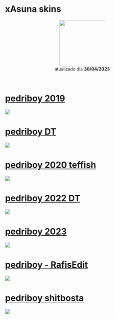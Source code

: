 # xAsuna skins

<p align="center">
   <a href="https://osu.ppy.sh/users/7875811">
    <img src="https://a.ppy.sh/7875811"
         width="150"
         height="150">
   </a>
<br>
  atualizado dia
  <b> 30/04/2023 </b>
</p>
<br>
   </p>
   
# [pedriboy 2019](https://github.com/Yumiih/Skins/raw/main/players/xasuna/pedriboy_-_2019.osk)
[![](https://cdn.discordapp.com/attachments/1005107660670107748/1102119623299698699/image.png)](https://github.com/Yumiih/Skins/raw/main/players/xasuna/pedriboy_-_2019.osk)

# [pedriboy DT](https://github.com/Yumiih/Skins/raw/main/players/xasuna/pedriboy_-_DT.osk)
[![](https://cdn.discordapp.com/attachments/1005107660670107748/1102120829837398016/image.png)](https://github.com/Yumiih/Skins/raw/main/players/xasuna/pedriboy_-_DT.osk)

# [pedriboy 2020 teffish](https://github.com/Yumiih/Skins/raw/main/players/xasuna/pedriboy_2020_-_teffish.osk)
[![](https://cdn.discordapp.com/attachments/1005107660670107748/1102118983978729472/image.png)](https://github.com/Yumiih/Skins/raw/main/players/xasuna/pedriboy_2020_-_teffish.osk)

# [pedriboy 2022 DT](https://github.com/Yumiih/Skins/raw/main/players/xasuna/pedriboy_2022_-_DT.osk)
[![](https://cdn.discordapp.com/attachments/1005107660670107748/1102117646813626460/image.png)](https://github.com/Yumiih/Skins/raw/main/players/xasuna/pedriboy_2022_-_DT.osk)

# [pedriboy 2023](https://github.com/Yumiih/Skins/raw/main/players/xasuna/pedriboy_2023.osk)
[![](https://cdn.discordapp.com/attachments/1005107660670107748/1102121154069676032/image.png)](https://github.com/Yumiih/Skins/raw/main/players/xasuna/pedriboy_2023.osk)

# [pedriboy - RafisEdit](https://github.com/Yumiih/Skins/raw/main/players/xasuna/pedriboy_-_RafisEdit.osk)
[![](https://cdn.discordapp.com/attachments/1005107660670107748/1102117071233486848/image.png)](https://github.com/Yumiih/Skins/raw/main/players/xasuna/pedriboy_-_RafisEdit.osk)

# [pedriboy shitbosta](https://github.com/Yumiih/Skins/raw/main/players/xasuna/pedriboy_shitbosta.osk)
[![](https://cdn.discordapp.com/attachments/1005107660670107748/1102118025081147493/image.png)](https://github.com/Yumiih/Skins/raw/main/players/xasuna/pedriboy_shitbosta.osk)
